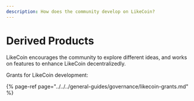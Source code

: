 ```yaml
---
description: How does the community develop on LikeCoin?
---
```


# Derived Products

LikeCoin encourages the community to explore different ideas, and works on features to enhance LikeCoin decentralizedly.

Grants for LikeCoin development:

{% page-ref page="../../../general-guides/governance/likecoin-grants.md" %}

